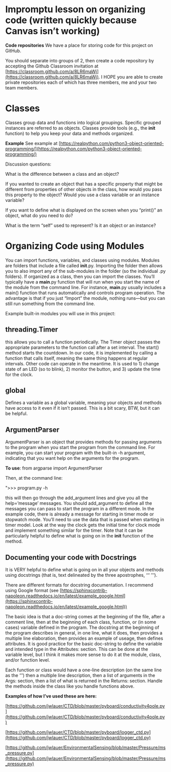 # **Impromptu lesson on organizing code (written quickly because Canvas isn’t working)**

**Code repositories**  We have a place for storing code for this project on GitHub.

You should separate into groups of 2, then create a code repository by accepting the Github Classroom invitation at [https://classroom.github.com/a/8LR6maWj](https://classroom.github.com/a/8LR6maWj).  I HOPE you are able to create private repositories each of which has three members, me and your two team members.

# Classes

Classes group data and functions into logical groupings. Specific grouped instances are referred to as objects.  Classes provide tools (e.g., the __init__ function) to help you keep your data and methods organized.

**Example**  See example at [https://realpython.com/python3-object-oriented-programming/](https://realpython.com/python3-object-oriented-programming/)

Discussion questions:

What is the difference between a class and an object?

If you wanted to create an object that has a specific property that might be different from properties of other objects in the class, how would you pass this property to the object?  Would you use a class variable or an instance variable?

If you want to define what is displayed on the screen when you “print()” an object, what do you need to do?

What is the term “self” used to represent?  Is it an object or an instance?  

# Organizing Code using Modules

You can import functions, variables, and classes using modules.  Modules are folders that include a file called __init__.py.  Importing the folder then allows you to also import any of the sub-modules in the folder (so the individual .py folders).  If organized as a class, then you can import the classes. You’ll typically have a __main__.py function that will run when you start the name of the module from the command line.  For instance, __main__.py usually includes a main() function that runs automatically and controls program operation.  The advantage is that if you just “Import” the module, nothing runs—but you can still run something from the command line.

Example built-in modules you will use in this project:

## threading.Timer

this allows you to call a function periodically. The Timer object passes the appropriate parameters to the function call after a set interval.  The start() method starts the countdown. In our code, it is implemented by calling a function that calls itself, meaning the same thing happens at regular intervals. Other code can operate in the meantime.  It is used to 1) change state of an LED (so to blink), 2) monitor the button, and 3) update the time for the clock.

## global
Defines a variable as a global variable, meaning your objects and methods have access to it even if it isn’t passed. This is a bit scary, BTW, but it can be helpful.

## ArgumentParser

ArgumentParser is an object that provides methods for passing arguments to the program when you start the program from the command line.  For example, you can start your program with the built-in -h argument, indicating that you want help on the arguments for the program.

**To use**: from argparse import ArgumentParser

Then, at the command line:

">>> program.py -h

this will then go through the add_argument lines and give you all the help=’message’ messages.  You should add_argument to define all the messages you can pass to start the program in a different mode.  In the example code, there is already a message for starting in timer mode or stopwatch mode.  You’ll need to use the data that is passed when starting in timer model.  Look at the way the clock gets the initial time for clock mode and implement something similar for the timer. Note that it can be particularly helpful to define what is going on in the __init__ function of the method.

## Documenting your code with Docstrings

It is VERY helpful to define what is going on in all your objects and methods using docstrings (that is, text delineated by the three apostrophes, ‘‘‘ ’’’).

There are different formats for docstring documentation.  I recommend using Google format (see [https://sphinxcontrib-napoleon.readthedocs.io/en/latest/example_google.html](https://sphinxcontrib-napoleon.readthedocs.io/en/latest/example_google.html))

The basic idea is that a doc-string comes at the beginning of the file, after a comment line, then at the beginning of each class, function, or (in some cases) variable defined in the program. The docstring at the beginning of the program describes in general, in one line, what it does, then provides a multiple line elaboration, then provides an example of useage, then defines attributes.  It is good practice for the basic doc-string to define the variable and intended type in the Attributes: section.  This can be done at the variable level, but I think it makes more sense to do it at the module, class, and/or function level.

Each function or class would have a one-line description (on the same line as the ‘’’) then a multiple line description, then a list of arguments in the Args: section, then a list of what is returned in the Returns: section.  Handle the methods inside the class like you handle functions above.

**Examples of how I’ve used these are here:**

[https://github.com/jwlauer/CTD/blob/master/pyboard/conductivity4pole.py](https://github.com/jwlauer/CTD/blob/master/pyboard/conductivity4pole.py)

[https://github.com/jwlauer/CTD/blob/master/pyboard/logger_ctd.py](https://github.com/jwlauer/CTD/blob/master/pyboard/logger_ctd.py)

[https://github.com/jwlauer/EnvironmentalSensing/blob/master/Pressure/ms_pressure.py](https://github.com/jwlauer/EnvironmentalSensing/blob/master/Pressure/ms_pressure.py)
